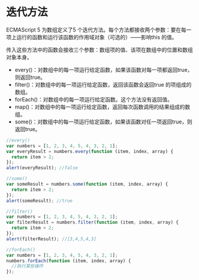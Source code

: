 # 迭代方法

ECMAScript 5 为数组定义了5 个迭代方法。每个方法都接收两个参数：要在每一项上运行的函数和运行该函数的作用域对象（可选的）——影响this 的值。

传入这些方法中的函数会接收三个参数：数组项的值、该项在数组中的位置和数组对象本身。

- every()：对数组中的每一项运行给定函数，如果该函数对每一项都返回true，则返回true。
- filter()：对数组中的每一项运行给定函数，返回该函数会返回true 的项组成的数组。
- forEach()：对数组中的每一项运行给定函数。这个方法没有返回值。
- map()：对数组中的每一项运行给定函数，返回每次函数调用的结果组成的数组。
- some()：对数组中的每一项运行给定函数，如果该函数对任一项返回true，则返回true。

```javascript
//every()
var numbers = [1, 2, 3, 4, 5, 4, 3, 2, 1];
var everyResult = numbers.every(function (item, index, array) {
  return item > 2;
});
alert(everyResult); //false

//some()
var someResult = numbers.some(function (item, index, array) {
  return item > 2;
});
alert(someResult); //true

//filter()
var numbers = [1, 2, 3, 4, 5, 4, 3, 2, 1];
var filterResult = numbers.filter(function (item, index, array) {
  return item > 2;
});
alert(filterResult); //[3,4,5,4,3]

//forEach()
var numbers = [1, 2, 3, 4, 5, 4, 3, 2, 1];
numbers.forEach(function (item, index, array) {
  //执行某些操作
});
```
